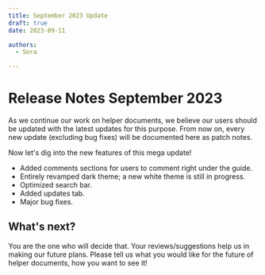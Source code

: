 ```yaml
---
title: September 2023 Update
draft: true
date: 2023-09-11

authors:
  - Sora

---
```

# Release Notes September 2023

As we continue our work on helper documents, we believe our users should be updated with the latest updates for this purpose. From now on, every new update (excluding bug fixes) will be documented here as patch notes.

Now let's dig into the new features of this mega update!

<!-- more -->

* Added comments sections for users to comment right under the guide.
* Entirely revamped dark theme; a new white theme is still in progress.
* Optimized search bar.
* Added updates tab.
* Major bug fixes.

## What's next?

You are the one who will decide that. Your reviews/suggestions help us in making our future plans. Please tell us what you would like for the future of helper documents, how you want to see it!
